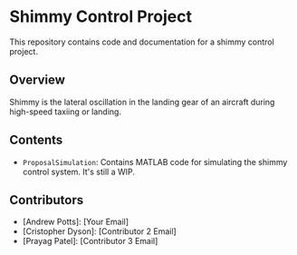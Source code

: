 # Shimmy Control Project

This repository contains code and documentation for a shimmy control project.

## Overview

Shimmy is the lateral oscillation in the landing gear of an aircraft during high-speed taxiing or landing. 

## Contents

- `ProposalSimulation`: Contains MATLAB code for simulating the shimmy control system. It's still a WIP.

## Contributors

- [Andrew Potts]: [Your Email]
- [Cristopher Dyson]: [Contributor 2 Email]
- [Prayag Patel]: [Contributor 3 Email]
